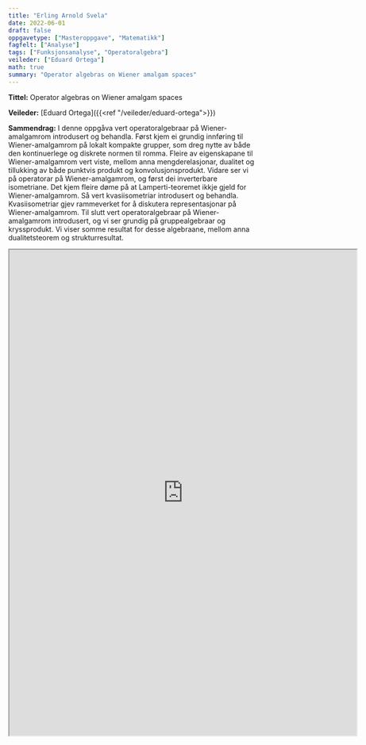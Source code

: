 ```yaml
---
title: "Erling Arnold Svela"
date: 2022-06-01
draft: false
oppgavetype: ["Masteroppgave", "Matematikk"]
fagfelt: ["Analyse"]
tags: ["Funksjonsanalyse", "Operatoralgebra"]
veileder: ["Eduard Ortega"]
math: true
summary: "Operator algebras on Wiener amalgam spaces"
---
```


**Tittel:** Operator algebras on Wiener amalgam spaces

**Veileder:** [Eduard Ortega]({{<ref "/veileder/eduard-ortega">}})

**Sammendrag:** I denne oppgåva vert operatoralgebraar på Wiener-amalgamrom introdusert og behandla. Først kjem ei grundig innføring til Wiener-amalgamrom på lokalt kompakte grupper, som dreg nytte av både den kontinuerlege og diskrete normen til romma. Fleire av eigenskapane til Wiener-amalgamrom vert viste, mellom anna mengderelasjonar, dualitet og tillukking av både punktvis produkt og konvolusjonsprodukt. Vidare ser vi på operatorar på Wiener-amalgamrom, og først dei inverterbare isometriane. Det kjem fleire døme på at Lamperti-teoremet ikkje gjeld for Wiener-amalgamrom. Så vert kvasiisometriar introdusert og behandla. Kvasiisometriar gjev rammeverket for å diskutera representasjonar på Wiener-amalgamrom. Til slutt vert operatoralgebraar på Wiener-amalgamrom introdusert, og vi ser grundig på gruppealgebraar og kryssprodukt. Vi viser somme resultat for desse algebraane, mellom anna dualitetsteorem og strukturresultat.


<iframe src="https://drive.google.com/file/d/1danKRLoax_PIipxk3nnWrF2yNhlijYNN/preview" width="700" height="980" allow="autoplay"></iframe>